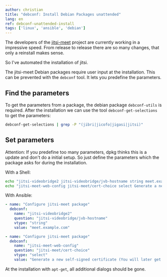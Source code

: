 ```yaml
---
author: christian
title: "debconf: Install Debian Packages unattended"
lang: en
ref: debconf-unattended-install
tags: ['linux', 'ansible', 'debian']
---
```


The developers of the [jitsi-meet][jitsi] project are currently working in a impressive
speed. From release to release there are so many changes, that only a
reinstall makes sense.

So I've automated the installation of jitsi.

The jitsi-meet Debian packages require user input at the installation.
This can be prevented with the `debconf` tool. It lets you predefine
the parameters.

## Find the parameters

To get the parameters from a package, the debian package `debconf-utils` is
required. After the installation we can use the tool `debconf-get-selections`
to get the parameters:

```sh
debconf-get-selections | grep -P "(jibri|jicofo|jigasi|jitsi)"
```

## Set parameters

Attention: If you predefine too many parameters, dpkg thinks this is a update
and don't do a initial setup. So just define the parameters which the package asks
for during the installation.

With a Shell:

```sh
echo "jitsi-videobridge2 jitsi-videobridge/jvb-hostname string meet.example.com" | debconf-set-selections
echo "jitsi-meet-web-config jitsi-meet/cert-choice select Generate a new self-signed certificate (You will later get a chance to obtain a Let's encrypt certificate)" | debconf-set-selections
```

With Ansible:

```yml
- name: "Configure jitsi-meet package"
  debconf:
    name: "jitsi-videobridge2"
    question: "jitsi-videobridge/jvb-hostname"
    vtype: "string"
    value: "meet.example.com"

- name: "Configure jitsi-meet package"
  debconf:
    name: "jitsi-meet-web-config"
    question: "jitsi-meet/cert-choice"
    vtype: "select"
    value: "Generate a new self-signed certificate (You will later get a chance to obtain a Let's encrypt certificate)"
```

At the installation with `apt-get`, all additional dialogs should be gone.

[jitsi]: https://jitsi.org/jitsi-meet/
